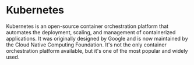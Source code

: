 # Kubernetes

Kubernetes is an open-source container orchestration platform that automates the deployment, scaling, and management of containerized applications. It was originally designed by Google and is now maintained by the Cloud Native Computing Foundation.
It's not the only container orchestration platform available, but it's one of the most popular and widely used.

